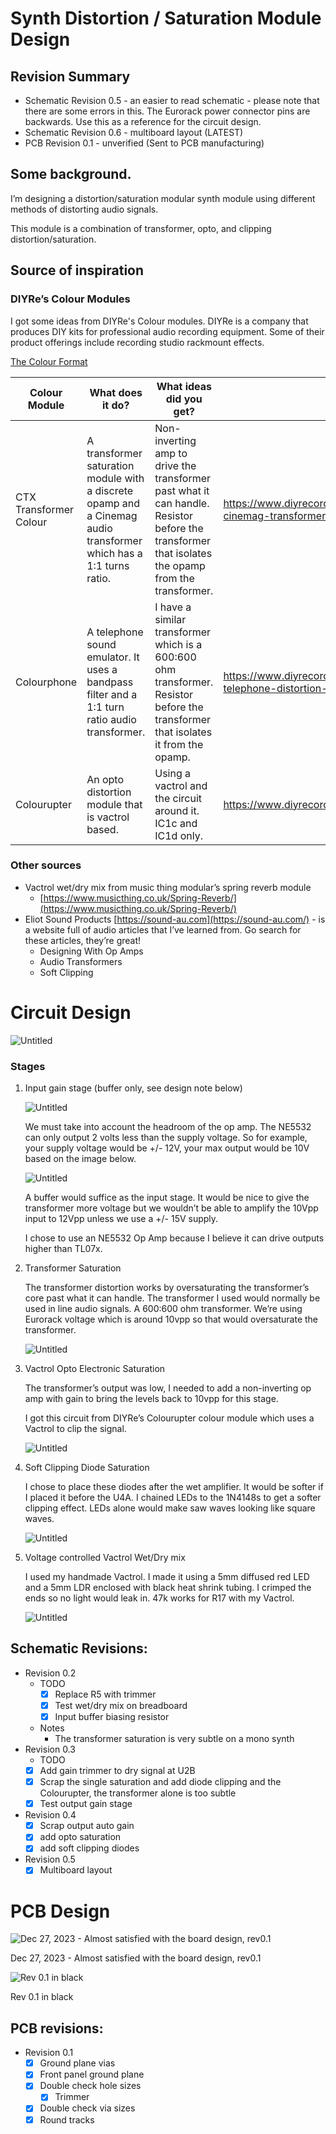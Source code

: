 # Synth Distortion / Saturation Module Design

## Revision Summary

- Schematic Revision 0.5 - an easier to read schematic - please note that there are some errors in this. The Eurorack power connector pins are backwards. Use this as a reference for the circuit design.
- Schematic Revision 0.6 - multiboard layout (LATEST)
- PCB Revision 0.1 - unverified (Sent to PCB manufacturing)

## Some background.

I’m designing a distortion/saturation modular synth module using different methods of distorting audio signals.

This module is a combination of transformer, opto, and clipping distortion/saturation.

## Source of inspiration

### DIYRe’s Colour Modules

I got some ideas from DIYRe's Colour modules. DIYRe is a company that produces DIY kits for professional audio recording equipment. Some of their product offerings include recording studio rackmount effects.

[The Colour Format](https://www.diyrecordingequipment.com/pages/the-colour-format)

| Colour Module | What does it do? | What ideas did you get? | Link to page | Schematic |
| --- | --- | --- | --- | --- |
| CTX Transformer Colour | A transformer saturation module with a discrete opamp and a Cinemag audio transformer which has a 1:1 turns ratio. | Non-inverting amp to drive the transformer past what it can handle. Resistor before the transformer that isolates the opamp from the transformer. | https://www.diyrecordingequipment.com/products/ctx-cinemag-transformer-colour-mkii | https://cdn.shopify.com/s/files/1/0698/2265/files/CTX_mkII_Schematic.pdf?375 |
| Colourphone | A telephone sound emulator. It uses a bandpass filter and a 1:1 turn ratio audio transformer. | I have a similar transformer which is a 600:600 ohm transformer. Resistor before the transformer that isolates it from the opamp. | https://www.diyrecordingequipment.com/products/colourphone-telephone-distortion-colour | https://cdn.shopify.com/s/files/1/0698/2265/files/XQP_Colourphone_Schematic_1.3.pdf?8973696934571457842 |
| Colourupter | An opto distortion module that is vactrol based. | Using a vactrol and the circuit around it. IC1c and IC1d only. | https://www.diyrecordingequipment.com/products/colourupter | https://cdn.shopify.com/s/files/1/0698/2265/files/XQP_Colourupter_Schematic_1.7.pdf?13355729951948932441 |

### Other sources

- Vactrol wet/dry mix from music thing modular’s spring reverb module
    - [https://www.musicthing.co.uk/Spring-Reverb/](https://www.musicthing.co.uk/Spring-Reverb/)
- Eliot Sound Products [https://sound-au.com](https://sound-au.com/) - is a website full of audio articles that I’ve learned from. Go search for these articles, they’re great!
    - Designing With Op Amps
    - Audio Transformers
    - Soft Clipping

# Circuit Design

![Untitled](readme_images/Untitled.png)

### Stages

1. Input gain stage (buffer only, see design note below)
    
    ![Untitled](readme_images/Untitled%201.png)
    
    We must take into account the headroom of the op amp. The NE5532 can only output 2 volts less than the supply voltage. So for example, your supply voltage would be +/- 12V, your max output would be 10V based on the image below.
    
    ![Untitled](readme_images/Untitled%202.png)
    
    A buffer would suffice as the input stage. It would be nice to give the transformer more voltage but we wouldn’t be able to amplify the 10Vpp input to 12Vpp unless we use a +/- 15V supply. 
    
    I chose to use an NE5532 Op Amp because I believe it can drive outputs higher than TL07x.
    
2. Transformer Saturation
    
    The transformer distortion works by oversaturating the transformer’s core past what it can handle. The transformer I used would normally be used in line audio signals. A 600:600 ohm transformer. We’re using Eurorack voltage which is around 10vpp so that would oversaturate the transformer.
    
    ![Untitled](readme_images/Untitled%203.png)
    
3. Vactrol Opto Electronic Saturation
    
    The transformer’s output was low, I needed to add a non-inverting op amp with gain to bring the levels back to 10vpp for this stage.
    
    I got this circuit from DIYRe’s Colourupter colour module which uses a Vactrol to clip the signal.
    
    ![Untitled](readme_images/Untitled%204.png)
    
4. Soft Clipping Diode Saturation
    
    I chose to place these diodes after the wet amplifier. It would be softer if I placed it before the U4A. I chained LEDs to the 1N4148s to get a softer clipping effect. LEDs alone would make saw waves looking like square waves.
    
    ![Untitled](readme_images/Untitled%205.png)
    
5. Voltage controlled Vactrol Wet/Dry mix
    
    I used my handmade Vactrol. I made it using a 5mm diffused red LED and a 5mm LDR enclosed with black heat shrink tubing. I crimped the ends so no light would leak in. 47k works for R17 with my Vactrol.
    
    ![Untitled](readme_images/Untitled%206.png)
    

## Schematic Revisions:

- Revision 0.2
    - TODO
        - [x]  Replace R5 with trimmer
        - [x]  Test wet/dry mix on breadboard
        - [x]  Input buffer biasing resistor
    - Notes
        - The transformer saturation is very subtle on a mono synth
- Revision 0.3
    - TODO
    - [x]  Add gain trimmer to dry signal at U2B
    - [x]  Scrap the single saturation and add diode clipping and the Colourupter, the transformer alone is too subtle
    - [x]  Test output gain stage
- Revision 0.4
    - [x]  Scrap output auto gain
    - [x]  add opto saturation
    - [x]  add soft clipping diodes
- Revision 0.5
    - [x]  Multiboard layout

# PCB Design

![Dec 27, 2023 - Almost satisfied  with the board design, rev0.1](readme_images/Untitled%207.png)

Dec 27, 2023 - Almost satisfied  with the board design, rev0.1

![Rev 0.1 in black](readme_images/Untitled%208.png)

Rev 0.1 in black

## PCB revisions:

- Revision 0.1
    - [x]  Ground plane vias
    - [x]  Front panel ground plane
    - [x]  Double check hole sizes
        - [x]  Trimmer
    - [x]  Double check via sizes
    - [x]  Round tracks